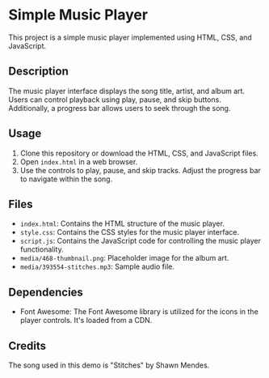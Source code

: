 # Simple Music Player

This project is a simple music player implemented using HTML, CSS, and JavaScript.

## Description

The music player interface displays the song title, artist, and album art. Users can control playback using play, pause, and skip buttons. Additionally, a progress bar allows users to seek through the song.

## Usage

1. Clone this repository or download the HTML, CSS, and JavaScript files.
2. Open `index.html` in a web browser.
3. Use the controls to play, pause, and skip tracks. Adjust the progress bar to navigate within the song.

## Files

- `index.html`: Contains the HTML structure of the music player.
- `style.css`: Contains the CSS styles for the music player interface.
- `script.js`: Contains the JavaScript code for controlling the music player functionality.
- `media/468-thumbnail.png`: Placeholder image for the album art.
- `media/393554-stitches.mp3`: Sample audio file.

## Dependencies

- Font Awesome: The Font Awesome library is utilized for the icons in the player controls. It's loaded from a CDN.

## Credits

The song used in this demo is "Stitches" by Shawn Mendes.

